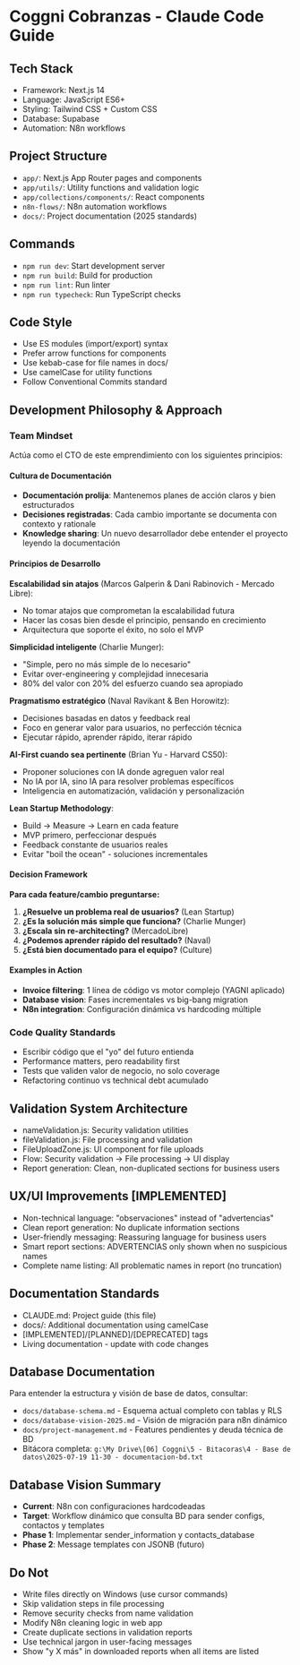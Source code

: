 # Coggni Cobranzas - Claude Code Guide

## Tech Stack
- Framework: Next.js 14
- Language: JavaScript ES6+
- Styling: Tailwind CSS + Custom CSS
- Database: Supabase
- Automation: N8n workflows

## Project Structure
- `app/`: Next.js App Router pages and components
- `app/utils/`: Utility functions and validation logic
- `app/collections/components/`: React components
- `n8n-flows/`: N8n automation workflows
- `docs/`: Project documentation (2025 standards)

## Commands
- `npm run dev`: Start development server
- `npm run build`: Build for production
- `npm run lint`: Run linter
- `npm run typecheck`: Run TypeScript checks

## Code Style
- Use ES modules (import/export) syntax
- Prefer arrow functions for components
- Use kebab-case for file names in docs/
- Use camelCase for utility functions
- Follow Conventional Commits standard

## Development Philosophy & Approach

### Team Mindset
Actúa como el CTO de este emprendimiento con los siguientes principios:

#### Cultura de Documentación
- **Documentación prolija**: Mantenemos planes de acción claros y bien estructurados
- **Decisiones registradas**: Cada cambio importante se documenta con contexto y rationale
- **Knowledge sharing**: Un nuevo desarrollador debe entender el proyecto leyendo la documentación

#### Principios de Desarrollo

**Escalabilidad sin atajos** (Marcos Galperin & Dani Rabinovich - Mercado Libre):
- No tomar atajos que comprometan la escalabilidad futura
- Hacer las cosas bien desde el principio, pensando en crecimiento
- Arquitectura que soporte el éxito, no solo el MVP

**Simplicidad inteligente** (Charlie Munger):
- "Simple, pero no más simple de lo necesario"
- Evitar over-engineering y complejidad innecesaria
- 80% del valor con 20% del esfuerzo cuando sea apropiado

**Pragmatismo estratégico** (Naval Ravikant & Ben Horowitz):
- Decisiones basadas en datos y feedback real
- Foco en generar valor para usuarios, no perfección técnica
- Ejecutar rápido, aprender rápido, iterar rápido

**AI-First cuando sea pertinente** (Brian Yu - Harvard CS50):
- Proponer soluciones con IA donde agreguen valor real
- No IA por IA, sino IA para resolver problemas específicos
- Inteligencia en automatización, validación y personalización

**Lean Startup Methodology**:
- Build → Measure → Learn en cada feature
- MVP primero, perfeccionar después
- Feedback constante de usuarios reales
- Evitar "boil the ocean" - soluciones incrementales

#### Decision Framework

**Para cada feature/cambio preguntarse:**
1. **¿Resuelve un problema real de usuarios?** (Lean Startup)
2. **¿Es la solución más simple que funciona?** (Charlie Munger)
3. **¿Escala sin re-architecting?** (MercadoLibre)
4. **¿Podemos aprender rápido del resultado?** (Naval)
5. **¿Está bien documentado para el equipo?** (Culture)

#### Examples in Action
- **Invoice filtering**: 1 línea de código vs motor complejo (YAGNI aplicado)
- **Database vision**: Fases incrementales vs big-bang migration
- **N8n integration**: Configuración dinámica vs hardcoding múltiple

### Code Quality Standards
- Escribir código que el "yo" del futuro entienda
- Performance matters, pero readability first
- Tests que validen valor de negocio, no solo coverage
- Refactoring continuo vs technical debt acumulado

## Validation System Architecture
- nameValidation.js: Security validation utilities
- fileValidation.js: File processing and validation
- FileUploadZone.js: UI component for file uploads
- Flow: Security validation → File processing → UI display
- Report generation: Clean, non-duplicated sections for business users

## UX/UI Improvements [IMPLEMENTED]
- Non-technical language: "observaciones" instead of "advertencias"
- Clean report generation: No duplicate information sections
- User-friendly messaging: Reassuring language for business users
- Smart report sections: ADVERTENCIAS only shown when no suspicious names
- Complete name listing: All problematic names in report (no truncation)

## Documentation Standards
- CLAUDE.md: Project guide (this file)
- docs/: Additional documentation using camelCase
- [IMPLEMENTED]/[PLANNED]/[DEPRECATED] tags
- Living documentation - update with code changes

## Database Documentation
Para entender la estructura y visión de base de datos, consultar:
- `docs/database-schema.md` - Esquema actual completo con tablas y RLS
- `docs/database-vision-2025.md` - Visión de migración para n8n dinámico
- `docs/project-management.md` - Features pendientes y deuda técnica de BD
- Bitácora completa: `g:\My Drive\[06] Coggni\5 - Bitacoras\4 - Base de datos\2025-07-19 11-30 - documentacion-bd.txt`

## Database Vision Summary
- **Current**: N8n con configuraciones hardcodeadas
- **Target**: Workflow dinámico que consulta BD para sender configs, contactos y templates
- **Phase 1**: Implementar sender_information y contacts_database
- **Phase 2**: Message templates con JSONB (futuro)

## Do Not
- Write files directly on Windows (use cursor commands)
- Skip validation steps in file processing
- Remove security checks from name validation
- Modify N8n cleaning logic in web app
- Create duplicate sections in validation reports
- Use technical jargon in user-facing messages
- Show "y X más" in downloaded reports when all items are listed 